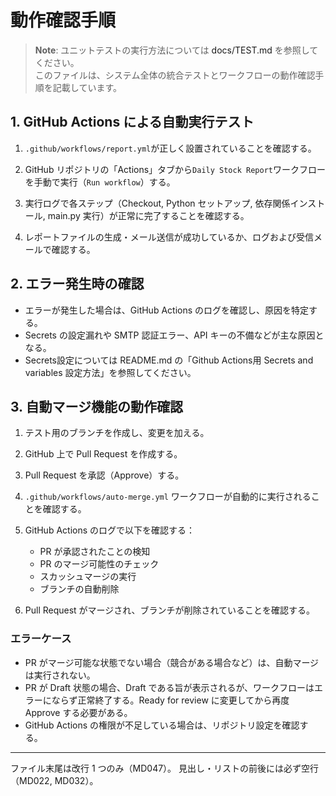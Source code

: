 # 動作確認手順

> **Note**: ユニットテストの実行方法については <a>docs/TEST.md</a> を参照してください。  
> このファイルは、システム全体の統合テストとワークフローの動作確認手順を記載しています。

## 1. GitHub Actions による自動実行テスト

1. `.github/workflows/report.yml`が正しく設置されていることを確認する。

2. GitHub リポジトリの「Actions」タブから`Daily Stock Report`ワークフローを手動で実行（`Run workflow`）する。

3. 実行ログで各ステップ（Checkout, Python セットアップ, 依存関係インストール, main.py 実行）が正常に完了することを確認する。

4. レポートファイルの生成・メール送信が成功しているか、ログおよび受信メールで確認する。

## 2. エラー発生時の確認

- エラーが発生した場合は、GitHub Actions のログを確認し、原因を特定する。
- Secrets の設定漏れや SMTP 認証エラー、API キーの不備などが主な原因となる。
- Secrets設定については <a>README.md</a> の「Github Actions用 Secrets and variables 設定方法」を参照してください。

## 3. 自動マージ機能の動作確認

1. テスト用のブランチを作成し、変更を加える。

2. GitHub 上で Pull Request を作成する。

3. Pull Request を承認（Approve）する。

4. `.github/workflows/auto-merge.yml` ワークフローが自動的に実行されることを確認する。

5. GitHub Actions のログで以下を確認する：
   - PR が承認されたことの検知
   - PR のマージ可能性のチェック
   - スカッシュマージの実行
   - ブランチの自動削除

6. Pull Request がマージされ、ブランチが削除されていることを確認する。

### エラーケース

- PR がマージ可能な状態でない場合（競合がある場合など）は、自動マージは実行されない。
- PR が Draft 状態の場合、Draft である旨が表示されるが、ワークフローはエラーにならず正常終了する。Ready for review に変更してから再度 Approve する必要がある。
- GitHub Actions の権限が不足している場合は、リポジトリ設定を確認する。

---

ファイル末尾は改行 1 つのみ（MD047）。
見出し・リストの前後には必ず空行（MD022, MD032）。
